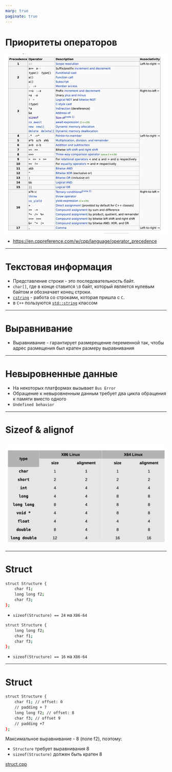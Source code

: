```yaml
---
marp: true
paginate: true
---
```

<style>
img[alt~="center"] {
  display: block;
  margin: 0 auto;
}
header h1 {
    margin-top:0;
    margin-left:15px
}
</style>

# Приоритеты операторов
![w:500 center](images/precedence.png)
- https://en.cppreference.com/w/cpp/language/operator_precedence
---
# Текстовая информация
- Представление строки - это последовательность байт.
- `char[]`, где в конце ставится `\0` байт, который является нулевым байтом и обозначает конец строки.
- [`cstring`](https://en.cppreference.com/w/cpp/header/cstring) - работа со строками, которая пришла с `C`.
- в `C++` пользуются [`std::string`](https://en.cppreference.com/w/cpp/string) классом
---
# Выравнивание
- Выравнивание - гарантирует размерещение переменной так, чтобы адрес размещения был кратен размеру выравнивания
---
# Невыровненные данные
- На некоторых платформах вызывает `Bus Error`
- Обращение к невыровненным данным требует два цикла обращения к памяти вместо одного
- `Undefined behavior`
---
# Sizeof & alignof
![w:900 center](images/alignof.png)
---
---
# Struct
```bash
struct Structure {
    char f1;
    long long f2;
    char f3;
};
```
- `sizeof(Structure) == 24` на `X86-64`
```bash
struct Structure {
    long long f2;
    char f1;
    char f3;
};
```
- `sizeof(Structure) == 16` на `X86-64`
---
# Struct
```bash
struct Structure {
    char f1; // offset: 0
    // padding + 7
    long long f2; // offset: 8
    char f3; // offset 9
    // padding +7
};
```
Максимальное выравнивание - 8 (поле f2), поэтому:
  - `Structure` требует выравнивания 8
  - `sizeof(Structure)` должен быть кратен 8

[struct.cpp](code/struct.cpp)
